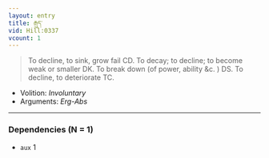 ```yaml
---
layout: entry
title: རྒུད་
vid: Hill:0337
vcount: 1
---
```

> To decline, to sink, grow fail CD\. To decay; to decline; to become weak or smaller DK\. To break down (of power, ability &c\. ) DS\. To decline, to deteriorate TC\.

* Volition: _Involuntary_
* Arguments: _Erg-Abs_

---

### Dependencies (N = 1)
* `aux` 1
